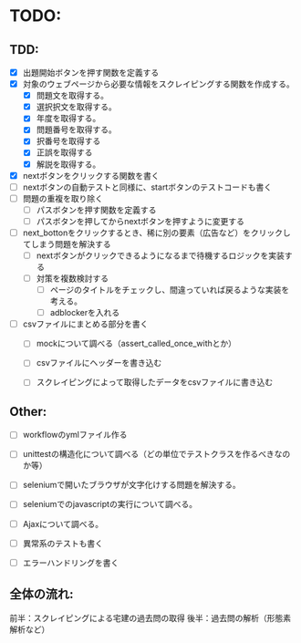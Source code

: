 # TODO:
## TDD:
- [x] 出題開始ボタンを押す関数を定義する
- [x] 対象のウェブページから必要な情報をスクレイピングする関数を作成する。
    - [x] 問題文を取得する。
    - [x] 選択択文を取得する。
    - [x] 年度を取得する。
    - [x] 問題番号を取得する。
    - [x] 択番号を取得する
    - [x] 正誤を取得する
    - [x] 解説を取得する。
- [x] nextボタンをクリックする関数を書く　
- [ ] nextボタンの自動テストと同様に、startボタンのテストコードも書く
- [ ] 問題の重複を取り除く
    - [ ] パスボタンを押す関数を定義する
    - [ ] パスボタンを押してからnextボタンを押すように変更する
- [ ] next_bottonをクリックするとき、稀に別の要素（広告など）をクリックしてしまう問題を解決する
    - [ ] nextボタンがクリックできるようになるまで待機するロジックを実装する
    - [ ] 対策を複数検討する
        - [ ] ページのタイトルをチェックし、間違っていれば戻るような実装を考える。
        - [ ] adblockerを入れる
- [ ] csvファイルにまとめる部分を書く
    - [ ] mockについて調べる（assert_called_once_withとか）
    - [ ] csvファイルにヘッダーを書き込む
    - [ ] スクレイピングによって取得したデータをcsvファイルに書き込む


## Other:
- [ ] workflowのymlファイル作る
- [ ] unittestの構造化について調べる（どの単位でテストクラスを作るべきなのか等）
- [ ] seleniumで開いたブラウザが文字化けする問題を解決する。

- [ ] seleniumでのjavascriptの実行について調べる。
- [ ] Ajaxについて調べる。

- [ ] 異常系のテストも書く
- [ ] エラーハンドリングを書く


## 全体の流れ:
前半：スクレイピングによる宅建の過去問の取得
後半：過去問の解析（形態素解析など）



